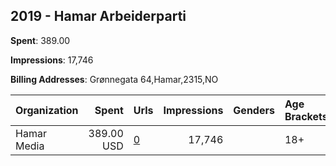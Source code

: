 ## 2019 - Hamar Arbeiderparti 
**Spent**: 389.00

**Impressions**: 17,746

**Billing Addresses**: Grønnegata 64,Hamar,2315,NO

|Organization|Spent|Urls|Impressions|Genders|Age Brackets|Country Codes|
|:---|---:|:---|---:|:---|:---|:---|
|Hamar Media|389.00 USD|[0](https://www.snap.com/political-ads/asset/ed2ef8f487e3b2d983a111b87adaaa1f003678aba0a7ea6462b167c3751fa948?mediaType=png)|17,746||18+|norway|
